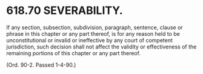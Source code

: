 618.70 SEVERABILITY.
====================

If any section, subsection, subdivision, paragraph, sentence, clause or
phrase in this chapter or any part thereof, is for any reason held to be
unconstitutional or invalid or ineffective by any court of competent
jurisdiction, such decision shall not affect the validity or
effectiveness of the remaining portions of this chapter or any part
thereof.

(Ord. 90-2. Passed 1-4-90.)

